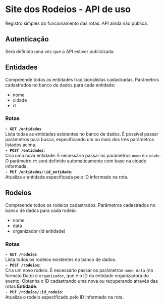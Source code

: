 # Site dos Rodeios - API de uso

Registro simples do funcionamento das rotas. API ainda não pública.

## Autenticação

Será definido uma vez que a API estiver publicizada.

## Entidades

Compreende todas as entidades tradicionalistas cadastradas. Parâmetros cadastrados no banco de dados para cada entidade:

- nome
- cidade
- rt

### Rotas

**`- GET /entidades`**<br />
Lista todas as entidades existentes no banco de dados. É possível passar parâmetros para busca, especificando um ou mais dos três parâmetros listados acima.<br />
**`- POST /entidades`**:<br />
Cria uma nova entidade. É necessário passar os parâmetros `nome` e `cidade`. O parâmetro `rt` será definido automaticamente com base na cidade informada.<br />
**`- PUT /entidades/:id_entidade`**:<br />
Atualiza a entidade especificada pelo ID informado na rota.<br />

## Rodeios

Compreende todos os rodeios cadastrados. Parâmetros cadastrados no banco de dados para cada rodeio:

- nome
- data
- organizador (id entidade)

### Rotas

**`- GET /rodeios`**<br />
Lista todos os rodeios existentes no banco de dados.<br />
**`- POST /rodeios`**:<br />
Cria um novo rodeio. É necessário passar os parâmetros `nome`, `data` (no formato Date) e `organizador`, que é o ID da entidade organizadora do evento. Obtenha o ID cadastrando uma nova ou recuperando através das rotas **Entidade**.<br />
**`- PUT /rodeios/:id_rodeio`**:<br />
Atualiza o rodeio especificado pelo ID informado na rota.<br />
